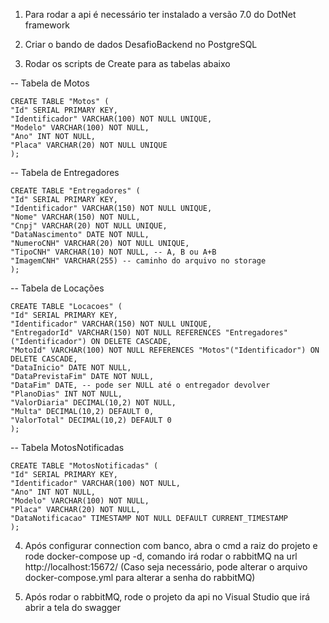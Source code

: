 1. Para rodar a api é necessário ter instalado a versão 7.0 do DotNet framework

2. Criar o bando de dados DesafioBackend no PostgreSQL

3. Rodar os scripts de Create para as tabelas abaixo

-- Tabela de Motos

    CREATE TABLE "Motos" (
    "Id" SERIAL PRIMARY KEY,
    "Identificador" VARCHAR(100) NOT NULL UNIQUE,
    "Modelo" VARCHAR(100) NOT NULL,
    "Ano" INT NOT NULL,
    "Placa" VARCHAR(20) NOT NULL UNIQUE
    );


-- Tabela de Entregadores

    CREATE TABLE "Entregadores" (
    "Id" SERIAL PRIMARY KEY,
    "Identificador" VARCHAR(150) NOT NULL UNIQUE,
    "Nome" VARCHAR(150) NOT NULL,
    "Cnpj" VARCHAR(20) NOT NULL UNIQUE,
    "DataNascimento" DATE NOT NULL,
    "NumeroCNH" VARCHAR(20) NOT NULL UNIQUE,
    "TipoCNH" VARCHAR(10) NOT NULL, -- A, B ou A+B
    "ImagemCNH" VARCHAR(255) -- caminho do arquivo no storage
    );

-- Tabela de Locações

    CREATE TABLE "Locacoes" (
    "Id" SERIAL PRIMARY KEY,
    "Identificador" VARCHAR(150) NOT NULL UNIQUE,
    "EntregadorId" VARCHAR(150) NOT NULL REFERENCES "Entregadores"("Identificador") ON DELETE CASCADE,
    "MotoId" VARCHAR(100) NOT NULL REFERENCES "Motos"("Identificador") ON DELETE CASCADE,
    "DataInicio" DATE NOT NULL,
    "DataPrevistaFim" DATE NOT NULL,
    "DataFim" DATE, -- pode ser NULL até o entregador devolver
    "PlanoDias" INT NOT NULL,
    "ValorDiaria" DECIMAL(10,2) NOT NULL,
    "Multa" DECIMAL(10,2) DEFAULT 0,
    "ValorTotal" DECIMAL(10,2) DEFAULT 0
    );


-- Tabela MotosNotificadas 

    CREATE TABLE "MotosNotificadas" (
    "Id" SERIAL PRIMARY KEY,
    "Identificador" VARCHAR(100) NOT NULL,
    "Ano" INT NOT NULL,
    "Modelo" VARCHAR(100) NOT NULL,
    "Placa" VARCHAR(20) NOT NULL,
    "DataNotificacao" TIMESTAMP NOT NULL DEFAULT CURRENT_TIMESTAMP
    );


4. Após configurar connection com banco, abra o cmd a raiz do projeto e rode docker-compose up -d, comando irá rodar o rabbitMQ na url http://localhost:15672/ (Caso seja necessário, pode alterar o arquivo docker-compose.yml para alterar a senha do rabbitMQ)

5. Após rodar o rabbitMQ, rode o projeto da api no Visual Studio que irá abrir a tela do swagger
